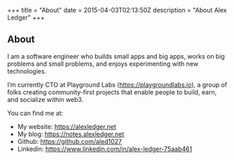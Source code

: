 +++
title = "About"
date = 2015-04-03T02:13:50Z
description = "About Alex Ledger"
+++

## About

I am a software engineer who builds small apps and big apps, works on big problems and small problems, and enjoys experimenting with new technologies.

I’m currently CTO at Playground Labs (https://playgroundlabs.io), a group of folks creating community-first projects that enable people to build, earn, and socialize within web3.

You can find me at:

- My website: https://alexledger.net
- My blog: https://notes.alexledger.net
- Github: https://github.com/aled1027
- Linkedin: https://www.linkedin.com/in/alex-ledger-75aab461